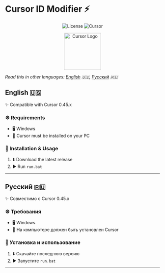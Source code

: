 # Cursor ID Modifier ⚡

<div align="center">

![License](https://img.shields.io/badge/license-MIT-blue.svg?style=flat-square&logo=bookstack)
![Cursor](https://img.shields.io/badge/Cursor-0.45.x-green?style=flat-square&logo=cursor)

<img src="https://ai-cursor.com/wp-content/uploads/2024/09/logo-cursor-ai-png.webp" alt="Cursor Logo" width="120"/>

</div>

*Read this in other languages: [English](#english) 🇺🇸, [Русский](#русский) 🇷🇺*

## English 🇺🇸

✨ Compatible with Cursor 0.45.x

### ⚙️ Requirements
- 🖥️ Windows
- 📝 Cursor must be installed on your PC

### 🚀 Installation & Usage
1. ⬇️ Download the latest release
2. ▶️ Run `run.bat`

---

## Русский 🇷🇺

✨ Совместимо с Cursor 0.45.x

### ⚙️ Требования
- 🖥️ Windows
- 📝 На компьютере должен быть установлен Cursor

### 🚀 Установка и использование
1. ⬇️ Скачайте последнюю версию
2. ▶️ Запустите `run.bat`

---
